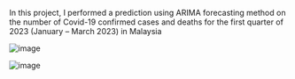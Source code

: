 In this project, I performed a prediction using ARIMA forecasting method on the number of Covid-19 confirmed cases and deaths for the first quarter of 2023 (January – March 2023) in Malaysia

![image](https://github.com/mizzx/prediction-Cov19Cases-ARIMA-R/assets/129884280/bef87422-0fc3-4a08-8581-f1c9e690ae62)

![image](https://github.com/mizzx/prediction-Cov19Cases-ARIMA-R/assets/129884280/c9dc6fbe-16cb-4ea1-a66c-a0242a4d26b3)

